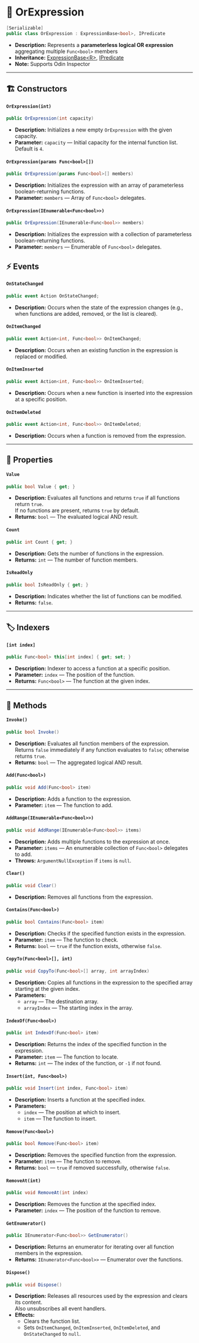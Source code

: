 # 🧩 OrExpression

```csharp
[Serializable]
public class OrExpression : ExpressionBase<bool>, IPredicate
```

- **Description:** Represents a <b>parameterless logical OR expression</b> aggregating multiple
  <code>Func&lt;bool&gt;</code> members
- **Inheritance:** [ExpressionBase&lt;R&gt;](ExpressionBase.md), [IPredicate](../Functions/IPredicate.md)
- **Note:** Supports Odin Inspector

---

## 🏗️ Constructors

#### `OrExpression(int)`

```csharp
public OrExpression(int capacity)
```

- **Description:** Initializes a new empty `OrExpression` with the given capacity.
- **Parameter:** `capacity` — Initial capacity for the internal function list. Default is `4`.

#### `OrExpression(params Func<bool>[])`

```csharp
public OrExpression(params Func<bool>[] members)
```

- **Description:** Initializes the expression with an array of parameterless boolean-returning functions.
- **Parameter:** `members` — Array of `Func<bool>` delegates.

#### `OrExpression(IEnumerable<Func<bool>>)`

```csharp
public OrExpression(IEnumerable<Func<bool>> members)
```

- **Description:** Initializes the expression with a collection of parameterless boolean-returning functions.
- **Parameter:** `members` — Enumerable of `Func<bool>` delegates.

## ⚡ Events

#### `OnStateChanged`

```csharp
public event Action OnStateChanged;
```

- **Description:** Occurs when the state of the expression changes (e.g., when functions are added, removed, or the list
  is cleared).

#### `OnItemChanged`

```csharp
public event Action<int, Func<bool>> OnItemChanged;
```

- **Description:** Occurs when an existing function in the expression is replaced or modified.

#### `OnItemInserted`

```csharp
public event Action<int, Func<bool>> OnItemInserted;
```

- **Description:** Occurs when a new function is inserted into the expression at a specific position.

#### `OnItemDeleted`

```csharp
public event Action<int, Func<bool>> OnItemDeleted;
```

- **Description:** Occurs when a function is removed from the expression.

---

## 🔑 Properties

#### `Value`

```csharp
public bool Value { get; }
```

- **Description:** Evaluates all functions and returns `true` if all functions return `true`.  
  If no functions are present, returns `true` by default.
- **Returns:** `bool` — The evaluated logical AND result.

#### `Count`

```csharp
public int Count { get; }
```

- **Description:** Gets the number of functions in the expression.
- **Returns:** `int` — The number of function members.

#### `IsReadOnly`

```csharp
public bool IsReadOnly { get; }
```

- **Description:** Indicates whether the list of functions can be modified.
- **Returns:** `false`.

---

## 🏷️ Indexers

#### `[int index]`

```csharp
public Func<bool> this[int index] { get; set; }
```

- **Description:** Indexer to access a function at a specific position.
- **Parameter:** `index` — The position of the function.
- **Returns:** `Func<bool>` — The function at the given index.

---

## 🏹 Methods

#### `Invoke()`

```csharp
public bool Invoke()
```

- **Description:** Evaluates all function members of the expression.  
  Returns `false` immediately if any function evaluates to `false`; otherwise returns `true`.
- **Returns:** `bool` — The aggregated logical AND result.

#### `Add(Func<bool>)`

```csharp
public void Add(Func<bool> item)
```

- **Description:** Adds a function to the expression.
- **Parameter:** `item` — The function to add.

#### `AddRange(IEnumerable<Func<bool>>)`

```csharp
public void AddRange(IEnumerable<Func<bool>> items)
```

- **Description:** Adds multiple functions to the expression at once.
- **Parameter:** `items` — An enumerable collection of `Func<bool>` delegates to add.
- **Throws:** `ArgumentNullException` if `items` is `null`.

#### `Clear()`

```csharp
public void Clear()
```

- **Description:** Removes all functions from the expression.

#### `Contains(Func<bool>)`

```csharp
public bool Contains(Func<bool> item)
```

- **Description:** Checks if the specified function exists in the expression.
- **Parameter:** `item` — The function to check.
- **Returns:** `bool` — `true` if the function exists, otherwise `false`.

#### `CopyTo(Func<bool>[], int)`

```csharp
public void CopyTo(Func<bool>[] array, int arrayIndex)
```

- **Description:** Copies all functions in the expression to the specified array starting at the given index.
- **Parameters:**
    - `array` — The destination array.
    - `arrayIndex` — The starting index in the array.

#### `IndexOf(Func<bool>)`

```csharp
public int IndexOf(Func<bool> item)
```

- **Description:** Returns the index of the specified function in the expression.
- **Parameter:** `item` — The function to locate.
- **Returns:** `int` — The index of the function, or `-1` if not found.

#### `Insert(int, Func<bool>)`

```csharp
public void Insert(int index, Func<bool> item)
```

- **Description:** Inserts a function at the specified index.
- **Parameters:**
    - `index` — The position at which to insert.
    - `item` — The function to insert.

#### `Remove(Func<bool>)`

```csharp
public bool Remove(Func<bool> item)
```

- **Description:** Removes the specified function from the expression.
- **Parameter:** `item` — The function to remove.
- **Returns:** `bool` — `true` if removed successfully, otherwise `false`.

#### `RemoveAt(int)`

```csharp
public void RemoveAt(int index)
```

- **Description:** Removes the function at the specified index.
- **Parameter:** `index` — The position of the function to remove.

#### `GetEnumerator()`

```csharp
public IEnumerator<Func<bool>> GetEnumerator()
```

- **Description:** Returns an enumerator for iterating over all function members in the expression.
- **Returns:** `IEnumerator<Func<bool>>` — Enumerator over the functions.

#### `Dispose()`

```csharp
public void Dispose()
```

- **Description:** Releases all resources used by the expression and clears its content.  
  Also unsubscribes all event handlers.
- **Effects:**
    - Clears the function list.
    - Sets `OnItemChanged`, `OnItemInserted`, `OnItemDeleted`, and `OnStateChanged` to `null`.